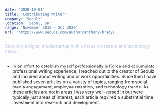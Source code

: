 ```yaml
---
date: '2020-10-01'
title: 'Contributing Writer'
company: 'Seoulz'
location: 'Seoul, SK'
range: 'November 2019 - Oct 2020'
url: 'https://www.seoulz.com/author/anthony-brady/'
---
```


<span style="color: #b8c2e2;">Seoulz is a digital media startup with a focus on startup and technology news.</span><br/><br/>

- In an effort to establish myself professionally in Korea and accumulate professional writing experience, I reached out to the creator of Seoulz and inquired about writing and or work opportunities. Since then I have published seven articles on a variety of topics, ranging from social media engagement, employee retention, and technology trends. As these articles are not in areas I was very well-versed in but were typically just areas of interest, each article required a substantial time investment into research and development.
